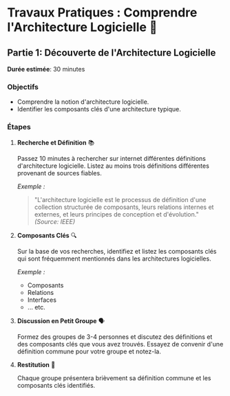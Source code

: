 # Travaux Pratiques : Comprendre l'Architecture Logicielle 🏢

## Partie 1: Découverte de l'Architecture Logicielle
**Durée estimée**: 30 minutes

### Objectifs
- Comprendre la notion d'architecture logicielle.
- Identifier les composants clés d'une architecture typique.

### Étapes

1. **Recherche et Définition** 📚
   
   Passez 10 minutes à rechercher sur internet différentes définitions d'architecture logicielle. Listez au moins trois définitions différentes provenant de sources fiables.

   _Exemple :_ 
   > "L'architecture logicielle est le processus de définition d'une collection structurée de composants, leurs relations internes et externes, et leurs principes de conception et d'évolution." _(Source: IEEE)_

2. **Composants Clés** 🔍

   Sur la base de vos recherches, identifiez et listez les composants clés qui sont fréquemment mentionnés dans les architectures logicielles. 
   
   _Exemple :_
   - Composants
   - Relations
   - Interfaces
   - ... etc.

3. **Discussion en Petit Groupe** 🗣️

   Formez des groupes de 3-4 personnes et discutez des définitions et des composants clés que vous avez trouvés. Essayez de convenir d'une définition commune pour votre groupe et notez-la.

4. **Restitution** 🎤

   Chaque groupe présentera brièvement sa définition commune et les composants clés identifiés. 
